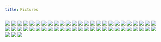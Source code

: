 ```yaml
---
title: Pictures
---
```

<img src="{{assets}}/images/photos/zola_DSC7758.jpg" />

<img src="{{assets}}/images/photos/radar_DSC7744.jpg" />

<img src="{{assets}}/images/photos/wing_DSC7761.jpg" />

<img src="{{assets}}/images/photos/stockings_DSC7769.jpg" />

<img src="{{assets}}/images/photos/times-square_DSC5420.jpg" />

<img src="{{assets}}/images/photos/bomb_DSC7070.jpg" />

<img src="{{assets}}/images/photos/zoe_DSC6682.jpg" />

<img src="{{assets}}/images/photos/trees_DSC7436.jpg" />

<img src="{{assets}}/images/photos/salon_DSC7453.jpg" />

<img src="{{assets}}/images/photos/fence_DSC7514.jpg" />

<img src="{{assets}}/images/photos/fence_DSC7517.jpg" />

<img src="{{assets}}/images/photos/umbrella_DSC7522.jpg" />

<img src="{{assets}}/images/photos/santa_DSC7513.jpg" />

<img src="{{assets}}/images/photos/polaski_DSC7399.jpg" />

<img src="{{assets}}/images/photos/hemlock_DSC7439.jpg" />

<img src="{{assets}}/images/photos/mccarren_DSC7449.jpg" />

<img src="{{assets}}/images/photos/deli_DSC7404.jpg" />

<img src="{{assets}}/images/photos/nysc_DSC7405.jpg" />

<img src="{{assets}}/images/photos/lot_DSC7380.jpg" />

<img src="{{assets}}/images/photos/tree_DSC7383.jpg" />

<img src="{{assets}}/images/photos/rainbow_DSC7348.jpg" />

<img src="{{assets}}/images/photos/uzz_DSC7346.jpg" />

<img src="{{assets}}/images/photos/drawing_DSC7217.jpg" />

<img src="{{assets}}/images/photos/studio_DSC7239.jpg" />

<img src="{{assets}}/images/photos/georges_DSC7301.jpg" />

<img src="{{assets}}/images/photos/airstream_DSC7259.jpg" />

<img src="{{assets}}/images/photos/field_DSC7245-2.jpg" />

<img src="{{assets}}/images/photos/field_DSC7241.jpg" />

<img src="{{assets}}/images/photos/dog_DSC7173.jpg" />

<img src="{{assets}}/images/photos/winnie_DSC7188.jpg" />

<img src="{{assets}}/images/photos/store_DSC7229.jpg" />

<img src="{{assets}}/images/photos/park-G0040466.jpg">

<img src="{{assets}}/images/photos/kite-snowprints.jpg">

<img src="{{assets}}/images/photos/pdx_dsc6132-detail.jpg">

<img src="{{assets}}/images/photos/pdx_dsc6159.jpg">

<img src="{{assets}}/images/photos/lone-tree-street.gif">

<img src="{{assets}}/images/photos/lone-tree-red-lobster-arial.gif">

<img src="{{assets}}/images/photos/lone-tree-house.gif">

<img src="{{assets}}/images/photos/eroded-face-sculpture.jpg">

<img src="{{assets}}/images/photos/aeromexico_no_color_DSC5613.jpg">

<img src="{{assets}}/images/photos/df_airport_no_color_DSC5619.jpg">

<img src="{{assets}}/images/photos/coiled-serpent_DSC5498.jpg">

<img src="{{assets}}/images/photos/telamon_DSC5443.jpg">

<img src="{{assets}}/images/photos/scaffolding_DSC5247.jpg">

<img src="{{assets}}/images/photos/observation-park_DSC5098.jpg">

<img src="{{assets}}/images/photos/tunnel_DSC5102.jpg">

<img src="{{assets}}/images/photos/chicken_DSC5142.jpg">

<img src="{{assets}}/images/photos/coral_DSC5215.jpg">

<img src="{{assets}}/images/photos/gas-spirit_DSC5223.jpg">

<img src="{{assets}}/images/photos/limestone-slab-painting.jpg">

<img src="{{assets}}/images/photos/jersey-barrier_DSC3603.jpg">

<img src="{{assets}}/images/photos/DSC_4287.jpg">

<img src="{{assets}}/images/photos/DSC_0940.jpg">
